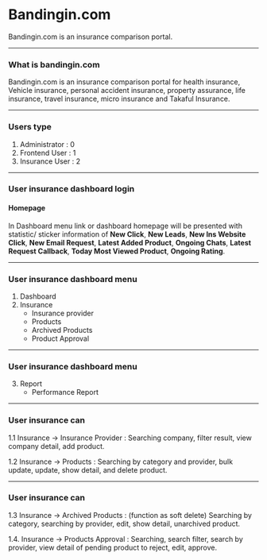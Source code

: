 # Bandingin.com 

Bandingin.com is an insurance comparison portal.

---

### What is bandingin.com

Bandingin.com is an insurance comparison portal for health insurance, Vehicle insurance, personal accident insurance, property assurance, life insurance, travel insurance, micro insurance and Takaful Insurance.

---

### Users type

1. Administrator  : 0
2. Frontend User  : 1
3. Insurance User : 2

---

### User insurance dashboard login

#### Homepage

In Dashboard menu link or dashboard homepage will be presented with statistic/ sticker information of 
__New Click__, __New Leads__, __New Ins Website Click__, __New Email Request__, __Latest Added Product__, __Ongoing Chats__, __Latest Request Callback__, __Today Most Viewed Product__, __Ongoing Rating__.

---

### User insurance dashboard menu

1. Dashboard
2. Insurance
    - Insurance provider
    - Products
    - Archived Products
    - Product Approval

---

### User insurance dashboard menu

3. Report
    - Performance Report

---

### User insurance can

1.1 Insurance -> Insurance Provider : Searching company, filter result, view company detail, add product.

1.2 Insurance -> Products : Searching by category and provider, bulk update, update, show detail, and delete product.

---

### User insurance can

1.3 Insurance -> Archived Products : (function as soft delete) Searching by category, searching by provider, edit, show detail, unarchived product.

1.4. Insurance -> Products Approval : Searching, search filter, search by provider, view detail of pending product to reject, edit, approve.